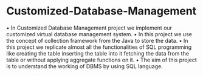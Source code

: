 # Customized-Database-Management
• In Customized Database Management project we implement our customized virtual database management system.
• In this project we use the concept of collection framework from the Java to store the data.
• In this project we replicate almost all the functionalities of SQL programming like creating the table
inserting the table into it fetching the data from the table or without applying aggregate functions on it.
• The aim of this project is to understand the working of DBMS by using SQL language.
